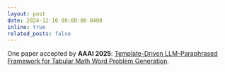 ```yaml
---
layout: post
date: 2024-12-10 00:00:00-0400
inline: true
related_posts: false
---
```


One paper accepted by **AAAI 2025**: [Template-Driven LLM-Paraphrased Framework for Tabular Math Word Problem Generation](https://ojs.aaai.org/index.php/AAAI/article/view/34607).